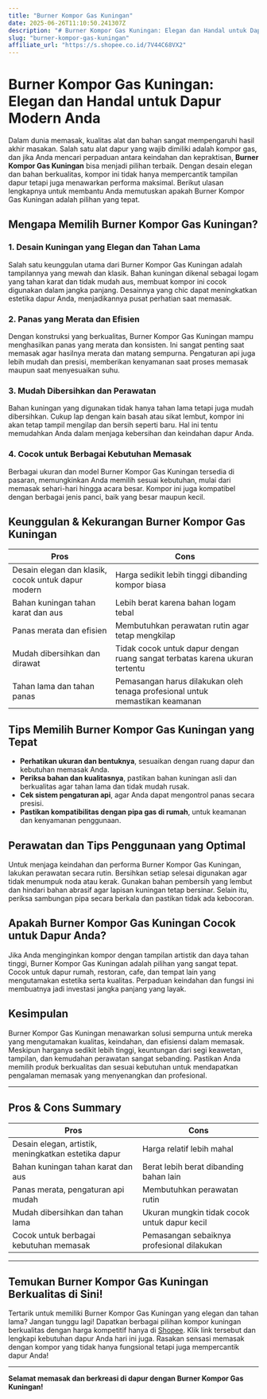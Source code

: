 ```yaml
---
title: "Burner Kompor Gas Kuningan"
date: 2025-06-26T11:10:50.241307Z
description: "# Burner Kompor Gas Kuningan: Elegan dan Handal untuk Dapur Modern Anda..."
slug: "burner-kompor-gas-kuningan"
affiliate_url: "https://s.shopee.co.id/7V44C68VX2"
---
```

# Burner Kompor Gas Kuningan: Elegan dan Handal untuk Dapur Modern Anda

Dalam dunia memasak, kualitas alat dan bahan sangat mempengaruhi hasil akhir masakan. Salah satu alat dapur yang wajib dimiliki adalah kompor gas, dan jika Anda mencari perpaduan antara keindahan dan kepraktisan, **Burner Kompor Gas Kuningan** bisa menjadi pilihan terbaik. Dengan desain elegan dan bahan berkualitas, kompor ini tidak hanya mempercantik tampilan dapur tetapi juga menawarkan performa maksimal. Berikut ulasan lengkapnya untuk membantu Anda memutuskan apakah Burner Kompor Gas Kuningan adalah pilihan yang tepat.

## Mengapa Memilih Burner Kompor Gas Kuningan?

### 1. Desain Kuningan yang Elegan dan Tahan Lama

Salah satu keunggulan utama dari Burner Kompor Gas Kuningan adalah tampilannya yang mewah dan klasik. Bahan kuningan dikenal sebagai logam yang tahan karat dan tidak mudah aus, membuat kompor ini cocok digunakan dalam jangka panjang. Desainnya yang chic dapat meningkatkan estetika dapur Anda, menjadikannya pusat perhatian saat memasak.

### 2. Panas yang Merata dan Efisien

Dengan konstruksi yang berkualitas, Burner Kompor Gas Kuningan mampu menghasilkan panas yang merata dan konsisten. Ini sangat penting saat memasak agar hasilnya merata dan matang sempurna. Pengaturan api juga lebih mudah dan presisi, memberikan kenyamanan saat proses memasak maupun saat menyesuaikan suhu.

### 3. Mudah Dibersihkan dan Perawatan

Bahan kuningan yang digunakan tidak hanya tahan lama tetapi juga mudah dibersihkan. Cukup lap dengan kain basah atau sikat lembut, kompor ini akan tetap tampil mengilap dan bersih seperti baru. Hal ini tentu memudahkan Anda dalam menjaga kebersihan dan keindahan dapur Anda.

### 4. Cocok untuk Berbagai Kebutuhan Memasak

Berbagai ukuran dan model Burner Kompor Gas Kuningan tersedia di pasaran, memungkinkan Anda memilih sesuai kebutuhan, mulai dari memasak sehari-hari hingga acara besar. Kompor ini juga kompatibel dengan berbagai jenis panci, baik yang besar maupun kecil.

## Keunggulan & Kekurangan Burner Kompor Gas Kuningan

| **Pros** | **Cons** |
|-------------|--------------|
| Desain elegan dan klasik, cocok untuk dapur modern | Harga sedikit lebih tinggi dibanding kompor biasa |
| Bahan kuningan tahan karat dan aus | Lebih berat karena bahan logam tebal |
| Panas merata dan efisien | Membutuhkan perawatan rutin agar tetap mengkilap |
| Mudah dibersihkan dan dirawat | Tidak cocok untuk dapur dengan ruang sangat terbatas karena ukuran tertentu |
| Tahan lama dan tahan panas | Pemasangan harus dilakukan oleh tenaga profesional untuk memastikan keamanan |

## Tips Memilih Burner Kompor Gas Kuningan yang Tepat

- **Perhatikan ukuran dan bentuknya**, sesuaikan dengan ruang dapur dan kebutuhan memasak Anda.
- **Periksa bahan dan kualitasnya**, pastikan bahan kuningan asli dan berkualitas agar tahan lama dan tidak mudah rusak.
- **Cek sistem pengaturan api**, agar Anda dapat mengontrol panas secara presisi.
- **Pastikan kompatibilitas dengan pipa gas di rumah**, untuk keamanan dan kenyamanan penggunaan.

## Perawatan dan Tips Penggunaan yang Optimal

Untuk menjaga keindahan dan performa Burner Kompor Gas Kuningan, lakukan perawatan secara rutin. Bersihkan setiap selesai digunakan agar tidak menumpuk noda atau kerak. Gunakan bahan pembersih yang lembut dan hindari bahan abrasif agar lapisan kuningan tetap bersinar. Selain itu, periksa sambungan pipa secara berkala dan pastikan tidak ada kebocoran.

## Apakah Burner Kompor Gas Kuningan Cocok untuk Dapur Anda?

Jika Anda menginginkan kompor dengan tampilan artistik dan daya tahan tinggi, Burner Kompor Gas Kuningan adalah pilihan yang sangat tepat. Cocok untuk dapur rumah, restoran, cafe, dan tempat lain yang mengutamakan estetika serta kualitas. Perpaduan keindahan dan fungsi ini membuatnya jadi investasi jangka panjang yang layak.

## Kesimpulan

Burner Kompor Gas Kuningan menawarkan solusi sempurna untuk mereka yang mengutamakan kualitas, keindahan, dan efisiensi dalam memasak. Meskipun harganya sedikit lebih tinggi, keuntungan dari segi keawetan, tampilan, dan kemudahan perawatan sangat sebanding. Pastikan Anda memilih produk berkualitas dan sesuai kebutuhan untuk mendapatkan pengalaman memasak yang menyenangkan dan profesional.

---

## Pros & Cons Summary

| **Pros** | **Cons** |
|-------------|--------------|
| Desain elegan, artistik, meningkatkan estetika dapur | Harga relatif lebih mahal |
| Bahan kuningan tahan karat dan aus | Berat lebih berat dibanding bahan lain |
| Panas merata, pengaturan api mudah | Membutuhkan perawatan rutin |
| Mudah dibersihkan dan tahan lama | Ukuran mungkin tidak cocok untuk dapur kecil |
| Cocok untuk berbagai kebutuhan memasak | Pemasangan sebaiknya profesional dilakukan |

---

## Temukan Burner Kompor Gas Kuningan Berkualitas di Sini!

Tertarik untuk memiliki Burner Kompor Gas Kuningan yang elegan dan tahan lama? Jangan tunggu lagi! Dapatkan berbagai pilihan kompor kuningan berkualitas dengan harga kompetitif hanya di [Shopee](https://s.shopee.co.id/7V44C68VX2). Klik link tersebut dan lengkapi kebutuhan dapur Anda hari ini juga. Rasakan sensasi memasak dengan kompor yang tidak hanya fungsional tetapi juga mempercantik dapur Anda!

---

**Selamat memasak dan berkreasi di dapur dengan Burner Kompor Gas Kuningan!**